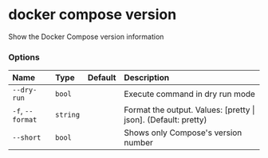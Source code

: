 # docker compose version

<!---MARKER_GEN_START-->
Show the Docker Compose version information

### Options

| Name             | Type     | Default | Description                                                    |
|:-----------------|:---------|:--------|:---------------------------------------------------------------|
| `--dry-run`      | `bool`   |         | Execute command in dry run mode                                |
| `-f`, `--format` | `string` |         | Format the output. Values: [pretty \| json]. (Default: pretty) |
| `--short`        | `bool`   |         | Shows only Compose's version number                            |

<!---MARKER_GEN_END-->
